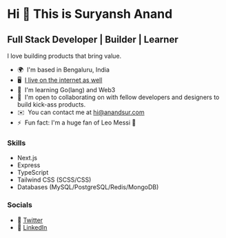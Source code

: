 # Hi 👋 This is Suryansh Anand

## Full Stack Developer | Builder | Learner

I love building products that bring value.

- 🌍  I'm based in Bengaluru, India
- 🖥️  [I live on the internet as well](https://anandsur.com)
- 🧠  I'm learning Go(lang) and Web3
- 🤝  I'm open to collaborating on with fellow developers and designers to build kick-ass products.
- ✉️  You can contact me at [hi@anandsur.com](mailto:hi@anandsur.com)
- ⚡  Fun fact: I'm a huge fan of Leo Messi 🐐

### Skills

- Next.js
- Express
- TypeScript
- Tailwind CSS (SCSS/CSS)
- Databases (MySQL/PostgreSQL/Redis/MongoDB)

### Socials

- 🐥 [Twitter](https://www.twitter.com/spiritanand)
- 💼 [LinkedIn](https://www.linkedin.com/in/spiritanand/)
